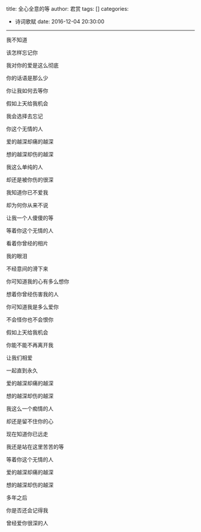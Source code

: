 title: 全心全意的等
author: 君赏
tags: []
categories:
  - 诗词歌赋
date: 2016-12-04 20:30:00
---
我不知道

该怎样忘记你

我对你的爱是这么彻底

你的话语是那么少

你让我如何去等你

假如上天给我机会

我会选择去忘记

你这个无情的人

爱的越深却痛的越深

想的越深却伤的越深

我这么单纯的人

却还是被你伤的很深

我知道你已不爱我

却为何你从来不说

让我一个人傻傻的等

等着你这个无情的人

看着你曾经的相片

我的眼泪

不经意间的滑下来

你可知道我的心有多么想你

想着你曾经伤害我的人

你可知道我是多么爱你

不会怪你也不会恨你

假如上天给我机会

你能不能不再离开我

让我们相爱

一起直到永久

爱的越深却痛的越深

想的越深却伤的越深

我这么一个痴情的人

却还是留不住你的心

现在知道你已远走

我还是站在这里苦苦的等

等着你这个无情的人

爱的越深却痛的越深

想的越深却伤的越深

多年之后

你是否还会记得我

曾经爱你很深的人